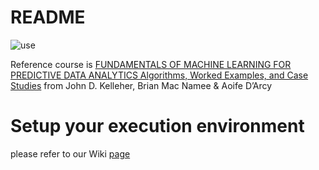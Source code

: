 # README

![use](https://img.shields.io/badge/use-Summer%20Camp-green)

Reference course is [FUNDAMENTALS OF MACHINE LEARNING FOR PREDICTIVE DATA ANALYTICS Algorithms, Worked Examples, and Case Studies](https://pdfslide.net/documents/fundamentals-of-machine-learning-for-this-is-an-excerpt-from-the-book-fundamentals.html?page=1) from John D. Kelleher, Brian Mac Namee & Aoife D’Arcy


# Setup your execution environment
please refer to our Wiki [page](https://github.com/ML-for-B-E/.github/wiki/ML-Summer-Camp-courses)
